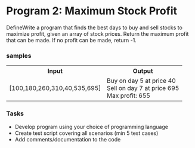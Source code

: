 # Program 2: Maximum Stock Profit

DefineWrite a program that finds the best days to buy and sell stocks to maximize profit, given an array of stock prices. Return the maximum profit that can be made. If no profit can be made, return -1.

### samples

<table>
<tr>
<th> Input </th>
<th> Output </th>
</tr>
<tr>
<td>
[100,180,260,310,40,535,695]
</td>
<td>
 Buy on day 5 at price 40 <br/>
 Sell on day 7 at price 695 <br/>
 Max profit: 655 
 </td>
 </tr>
 </table>

### Tasks
- Develop program using your choice of programming language
- Create test script covering all scenarios (min 5 test cases)
- Add comments/documentation to the code